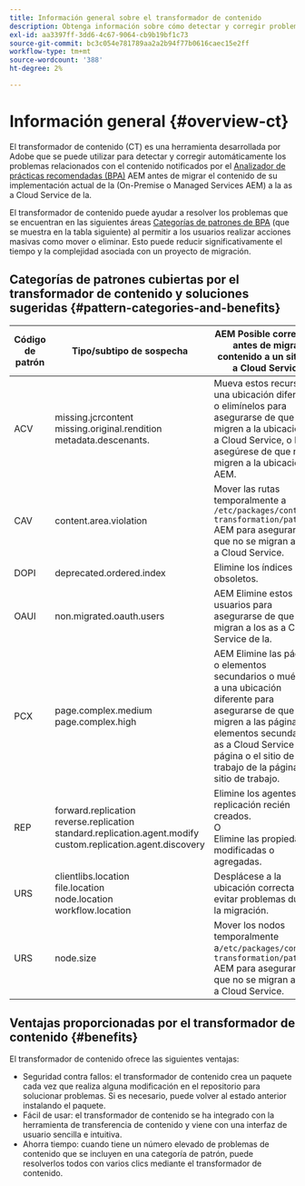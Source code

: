 ```yaml
---
title: Información general sobre el transformador de contenido
description: Obtenga información sobre cómo detectar y corregir problemas relacionados con el contenido notificados por la BPA mediante el transformador de contenido.
exl-id: aa3397ff-3dd6-4c67-9064-cb9b19bf1c73
source-git-commit: bc3c054e781789aa2a2b94f77b0616caec15e2ff
workflow-type: tm+mt
source-wordcount: '388'
ht-degree: 2%

---
```


# Información general {#overview-ct}

El transformador de contenido (CT) es una herramienta desarrollada por Adobe que se puede utilizar para detectar y corregir automáticamente los problemas relacionados con el contenido notificados por el [Analizador de prácticas recomendadas (BPA)](/help/journey-migration/best-practices-analyzer/overview-best-practices-analyzer.md) AEM antes de migrar el contenido de su implementación actual de la (On-Premise o Managed Services AEM) a la as a Cloud Service de la.

El transformador de contenido puede ayudar a resolver los problemas que se encuentran en las siguientes áreas [Categorías de patrones de BPA](https://experienceleague.adobe.com/docs/experience-manager-pattern-detection/table-of-contents/aso.html) (que se muestra en la tabla siguiente) al permitir a los usuarios realizar acciones masivas como mover o eliminar. Esto puede reducir significativamente el tiempo y la complejidad asociada con un proyecto de migración.

## Categorías de patrones cubiertas por el transformador de contenido y soluciones sugeridas {#pattern-categories-and-benefits}

| Código de patrón | Tipo/subtipo de sospecha | AEM Posible corrección antes de migrar contenido a un sitio as a Cloud Service |
|--------------|--------------------------------------------------------------------------------------------------------------------|------------------------------------------------------------------------------------------------------------------------------------|
| ACV | missing.jcrcontent <br> missing.original.rendition <br> metadata.descenants. | Mueva estos recursos a una ubicación diferente o elimínelos para asegurarse de que no se migren a la ubicación as a Cloud Service, o bien, asegúrese de que no se migren a la ubicación AEM. |
| CAV | content.area.violation | Mover las rutas temporalmente a `/etc/packages/content-transformation/paths` AEM para asegurarse de que no se migran a la as a Cloud Service. |
| DOPI | deprecated.ordered.index | Elimine los índices obsoletos. |
| OAUI | non.migrated.oauth.users | AEM Elimine estos usuarios para asegurarse de que no se migran a los as a Cloud Service de la. |
| PCX | page.complex.medium <br> page.complex.high | AEM Elimine las páginas o elementos secundarios o muévalos a una ubicación diferente para asegurarse de que no se migren a las páginas o elementos secundarios as a Cloud Service de la página o el sitio de trabajo de la página o el sitio de trabajo. |
| REP | forward.replication <br> reverse.replication <br> standard.replication.agent.modify <br> custom.replication.agent.discovery | Elimine los agentes de replicación recién creados. <br> O <br> Elimine las propiedades modificadas o agregadas. |
| URS | clientlibs.location <br> file.location <br> node.location <br> workflow.location | Desplácese a la ubicación correcta para evitar problemas durante la migración. |
| URS | node.size | Mover los nodos temporalmente a`/etc/packages/content-transformation/paths` AEM para asegurarse de que no se migran a la as a Cloud Service. |

## Ventajas proporcionadas por el transformador de contenido {#benefits}

El transformador de contenido ofrece las siguientes ventajas:

* Seguridad contra fallos: el transformador de contenido crea un paquete cada vez que realiza alguna modificación en el repositorio para solucionar problemas. Si es necesario, puede volver al estado anterior instalando el paquete.
* Fácil de usar: el transformador de contenido se ha integrado con la herramienta de transferencia de contenido y viene con una interfaz de usuario sencilla e intuitiva.
* Ahorra tiempo: cuando tiene un número elevado de problemas de contenido que se incluyen en una categoría de patrón, puede resolverlos todos con varios clics mediante el transformador de contenido.
